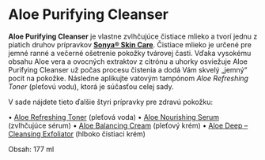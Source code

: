 Aloe Purifying Cleanser
=======================

**Aloe Purifying Cleanser** je vlastne zvlhčujúce čistiace mlieko a tvorí jednu
z piatich druhov prípravkov **[Sonya® Skin
Care](/sip/#p/sonya-skin-care)**. Čistiace mlieko je určené pre
jemné ranné a večerné ošetrenie pokožky tvárovej časti. Vďaka vysokému obsahu
Aloe vera a ovocných extraktov z citrónu a uhorky osviežuje Aloe Purifying
Cleanser už počas procesu čistenia a dodá Vám skvelý „jemný“ pocit na pokožke.
Následne aplikujte vatovým tampónom *Aloe Refreshing Toner* (pleťovú vodu),
ktorá je súčasťou celej sady.

V sade nájdete tieto ďalšie štyri prípravky pre zdravú pokožku:

• [Aloe Refreshing Toner](/sip/#p/aloe-refreshing-toner)
(pleťová voda)   • [Aloe Nourishing
Serum](/sip/#p/aloe-nourishing-serum) (zvlhčujúce sérum)   •
[Aloe Balancing Cream](/sip/#p/aloe-balancing-cream) (pleťový
krém)   • [Aloe Deep – Cleansing
Exfoliator](/sip/#p/aloe-deep-cleansing-exfoliator) (hlboko
čistiaci krém)

Obsah: 177 ml

